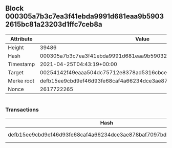 ## Block 000305a7b3c7ea3f41ebda9991d681eaa9b59032615bc81a23203d1ffc7ceb8a

Attribute | Value
--- | ---
Height | 39486
Hash | 000305a7b3c7ea3f41ebda9991d681eaa9b59032615bc81a23203d1ffc7ceb8a
Timestamp | 2021-04-25T04:43:19+00:00
Target | 00254142f49eaaa504dc75712e8378ad5316cbcead634704b3734b6271167cc4
Merke root | defb15ee9cbd9ef46d93fe68caf4a66234dce3ae878baf7097bd63d1b770e5b7
Nonce | 2617722265

```

```

### Transactions

Hash | Amount
--- | ---
[defb15ee9cbd9ef46d93fe68caf4a66234dce3ae878baf7097bd63d1b770e5b7](defb15ee9cbd9ef46d93fe68caf4a66234dce3ae878baf7097bd63d1b770e5b7.md) | 10.00000000 SKEPTI 
